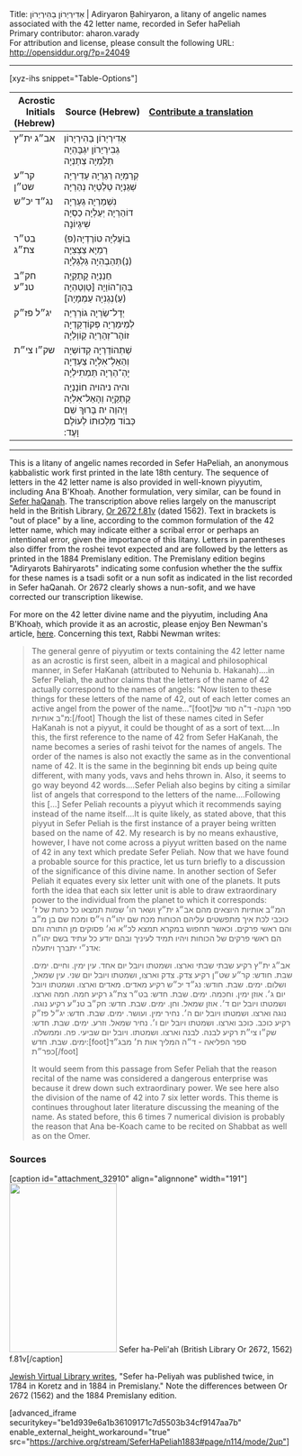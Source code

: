 <html>
<head></head>
<body>
Title: אַדִירְיַרוֹן בַהִירְיַרוֹן | Adiryaron Ḅahiryaron, a litany of angelic names associated with the 42 letter name, recorded in Sefer haPeliah<br />
Primary contributor: aharon.varady<br />
For attribution and license, please consult the following URL: <a href="http://opensiddur.org/?p=24049">http://opensiddur.org/?p=24049</a>
<p />
<hr />

[xyz-ihs snippet="Table-Options"]<table style="margin-left: auto; margin-right: auto;" class="draggable">
<thead><tr><th id="x" style="text-align: right;">Acrostic Initials (Hebrew)</th><th style="text-align: right;">Source (Hebrew)</th><th style="text-align: left;"><a href="/translate/" target="_blank" rel="noopener">Contribute a translation</a></th></tr></thead>
<tbody>
<tr><td style="vertical-align:top;" width="16%">
<div class="scribe" lang="he">
אב״ג 
ית״ץ
</span></div></td>

<td style="vertical-align:top;" width="30%">
<div class="liturgy" lang="he">
אַדִירְיַרוֹן בַהִירְיָרוֹן גְבִירְיַרוֹן 
יִגְבָּהְיָה תְּלַמְיָה צְתַנְיָה 
</span></div></td>

<td style="vertical-align:top;"><div class="english" lang="en">

</td></tr>


<tr><td style="vertical-align:top;" width="16%">
<div class="scribe" lang="he">
קר״ע 
שט״ן
</span></div></td>

<td style="vertical-align:top;" width="30%">
<div class="liturgy" lang="he">
קְרַמְיָה רְגַרְיָה עַדִירְיָה 
שְׁגַנְיָה טְלַטְיָה נְהַרְיָה 
</span></div></td>

<td style="vertical-align:top;"><div class="english" lang="en">

</td></tr>


<tr><td style="vertical-align:top;" width="16%">
<div class="scribe" lang="he">
נג״ד 
יכ״ש
</span></div></td>

<td style="vertical-align:top;" width="30%">
<div class="liturgy" lang="he">
נִשְׁמַרְיָה גְעַרְיָה דוֹהַרְיָה 
יְעַלְיָה כַסְיָה שִׁיגְיוֹנָה 
</span></div></td>

<td style="vertical-align:top;"><div class="english" lang="en">

</td></tr>


<tr><td style="vertical-align:top;" width="16%">
<div class="scribe" lang="he">
בט״ר 
צת״ג
</span></div></td>

<td style="vertical-align:top;" width="30%">
<div class="liturgy" lang="he">
(פ)בוֹעֶלְיָה טוֹרֶדְיָה רַמְיָא 
צַצְצִיָה (נְ)תְּהַבְהִיָה גַלְגַלְיָה 
</span></div></td>

<td style="vertical-align:top;"><div class="english" lang="en">

</td></tr>


<tr><td style="vertical-align:top;" width="16%">
<div class="scribe" lang="he">
חק״ב 
טנ״ע
</span></div></td>

<td style="vertical-align:top;" width="30%">
<div class="liturgy" lang="he">
חַנַנְיָה קָתְקַיָה בְּהַוְ־הוֹוַיָה 
[טַוְטַהְיָה (עַ)נְגְנִיָה עַמְמָיָה] 
</span></div></td>

<td style="vertical-align:top;"><div class="english" lang="en">

</td></tr>


<tr><td style="vertical-align:top;" width="16%">
<div class="scribe" lang="he">
יג״ל 
פז״ק
</span></div></td>

<td style="vertical-align:top;" width="30%">
<div class="liturgy" lang="he">
יְדָל־שַׂרְיָה גוֹרְרְיַה לְמֵימַרְיָה 
פְּקוֹדְקַדְיָה זוֹהָר־זְהַרְיַה קַוֹוְלַיָה 
</span></div></td>

<td style="vertical-align:top;"><div class="english" lang="en">

</td></tr>


<tr><td style="vertical-align:top;" width="16%">
<div class="scribe" lang="he">
שק״ו 
צי״ת
</span></div></td>

<td style="vertical-align:top;" width="30%">
<div class="liturgy" lang="he">
שַׁתְהוֹדַרְיָה קְדוֹשְיָה וְהַאֵלְ־אִלְיָה 
צַעְדֵיָה יָהְ־הַרְיָה תַּמְתִילְיָה 
</span></div></td>

<td style="vertical-align:top;"><div class="english" lang="en">

</div></td></tr>


<tr><td style="vertical-align:top;" width="16%">
<div class="scribe" lang="he">

</span></div></td>

<td style="vertical-align:top;" width="30%">
<div class="liturgy" lang="he">
והיה ניהויה חוֹנַנְיָה קַתְקַיָה וְהָאֵל־אִלְיָה וָיְהוַה יה׃ 
בָּרוּךְ שֵׁם כְּבוֹד מַלְכוּתוֹ לְעוֹלָם וָעֶד:‏
</span></div></td>

<td style="vertical-align:top;"><div class="english" lang="en">

</div></td></tr>
</tbody></table>

<hr />

This is a litany of angelic names recorded in Sefer HaPeliah, an anonymous ḳabbalistic work first printed in the late 18th century. The sequence of letters in the 42 letter name is also provided in well-known piyyutim, including Ana B'Khoaḥ. Another formulation, very similar, can be found in <a href="https://opensiddur.org/prayers/praxes/contemplation/adiryaron-bahiryaron-42-letter-name-in-the-sefer-haqanah/">Sefer haQanah</a>. The transcription above relies largely on the manuscript held in the British Library, <a href="http://www.bl.uk/manuscripts/Viewer.aspx?ref=or_2672_fs001r">Or 2672 f.81v</a> (dated 1562). Text in brackets is "out of place" by a line, according to the common formulation of the 42 letter name, which may indicate either a scribal error or perhaps an intentional error, given the importance of this litany. Letters in parentheses also differ from the roshei tevot expected and are followed by the letters as printed in the 1884 Premislany edition. The Premislany edition begins "Adiryarots Bahiryarots" indicating some confusion whether the the suffix for these names is a tsadi sofit or a nun sofit as indicated in the list recorded in Sefer haQanah. Or 2672 clearly shows a nun-sofit, and we have corrected our transcription likewise.

For more on the 42 letter divine name and the piyyutim, including Ana B'Khoaḥ, which provide it as an acrostic, please enjoy Ben Newman's article, <a href="http://kaphtziel.blogspot.com/2012/05/utterance-of-name-of-42-ana-be-koach-as.html">here</a>. Concerning this text, Rabbi Newman writes:

<blockquote>The general genre of piyyutim or texts containing the 42 letter name as an acrostic is first seen, albeit in a magical and philosophical manner, in Sefer HaKanah (attributed to Nehunia b. Hakanah)....in Sefer Peliah, the author claims that the letters of the name of 42 actually correspond to the names of angels: “Now listen to these things for these letters of the name of 42, out of each letter comes an active angel from the power of the name…”[foot]ספר הקנה- ד"ה סוד של מ"ב אותיות:[/foot] Though the list of these names cited in Sefer HaKanah is not a piyyut, it could be thought of as a sort of text....In this, the first reference to the name of 42 from Sefer HaKanah, the name becomes a series of rashi teivot for the names of angels. The order of the names is also not exactly the same as in the conventional name of 42. It is the same in the beginning bit ends up being quite different, with many yods, vavs and hehs thrown in. Also, it seems to go way beyond 42 words....Sefer Peliah also begins by citing a similar list of angels that correspond to the letters of the name....Following this [...] Sefer Peliah recounts a piyyut which it recommends saying instead of the name itself....It is quite likely, as stated above, that this piyyut in Sefer Peliah is the first instance of a prayer being written based on the name of 42. My research is by no means exhaustive, however, I have not come across a piyyut written based on the name of 42 in any text which predate Sefer Peliah. Now that we have found a probable source for this practice, let us turn briefly to a discussion of the significance of this divine name. In another section of Sefer Peliah it equates every six letter unit with one of the planets. It puts forth the idea that each six letter unit is able to draw extraordinary power to the individual from the planet to which it corresponds:

<div class="hebrew" lang="he">המ״ב אותיות היוצאים מהם אב״ג ית״ץ ושאר הו׳ שמות תמצאו כל כחות של ז׳ כוכבי לכת איך מתפשטים עליהם הכוחות מכח שם יהו״ה וי״ס ומכח שם בן מ״ב והם ראשי פרקים. וכאשר תחפוש במקרא תמצא לכ״א וא׳ פסוקים מן התורה והם הם ראשי פרקים של הכוחות ויהיו תמיד לעיניך ובהם יודע כל עתיד בשם יהו״ה אדנ״י יתברך ויתעלה:

אב״ג ית״ץ רקיע שבתי שבתי וארצו. ושמטתו ויובל יום אחד. עין ימין. וחיים. ימים. שבת. חודש:
קר״ע שט״ן רקיע צדק. צדק וארצו, ושמטתו ויובל יום שני. עין שמאל, ושלום. ימים. שבת. חודש:
נג״ד יכ״ש רקיע מאדים. מאדים וארצו. ושמטתו ויובל יום ג׳. אוזן ימין. וחכמה. ימים. שבת. חדש:
בט״ר צת״ג רקיע חמה. חמה וארצו. ושמטתו ויובל יום ד׳. אוזן שמאל. וחן. ימים. שבת. חדש:
חק״ב טנ״ע רקיע נוגה. נוגה וארצו. ושמטתו ויובל יום ה׳. נחיר ימין. ועושר. ימים. שבת. חדש:
יג״ל פז״ק רקיע כוכב. כוכב וארצו. ושמטתו ויובל יום ו׳. נחיר שמאל. וזרע. ימים. שבת. חדש:
שק״ו צי״ת רקיע לבנה. לבנה וארצו. ושמטתו. ויובל יום שביעי. פה. וממשלה. ימים. שבת. חדש:[foot]ספר הפליאה - ד״ה המליך אות ת׳ מבג״ד כפר״ת[/foot]</div>

It would seem from this passage from Sefer Peliah that the reason recital of the name was considered a dangerous enterprise was because it drew down such extraordinary power. We see here also the division of the name of 42 into 7 six letter words. This theme is continues throughout later literature discussing the meaning of the name. As stated before, this 6 times 7 numerical division is probably the reason that Ana be-Koach came to be recited on Shabbat as well as on the Omer. </blockquote>

<h3>Sources</h3>

[caption id="attachment_32910" align="alignnone" width="191"]<a href="https://opensiddur.org/wp-content/uploads/2019/03/Sefer-ha-Peliah-British-Library-Or-2672-1562-f.81v-smol.png" rel="lightbox"><img src="https://opensiddur.org/wp-content/uploads/2019/03/Sefer-ha-Peliah-British-Library-Or-2672-1562-f.81v-smol-191x300.png" alt="" width="191" height="300" class="size-medium wp-image-32910" /></a> Sefer ha-Peli'ah (British Library Or 2672, 1562) f.81v[/caption]

<a href="https://www.jewishvirtuallibrary.org/kanah-and-peliyah-books-of">Jewish Virtual Library writes</a>, "Sefer ha-Peliyah was published twice, in 1784 in Koretz and in 1884 in Premislany." Note the differences between Or 2672 (1562) and the 1884 Premislany edition. 

[advanced_iframe securitykey="be1d939e6a1b36109171c7d5503b34cf9147aa7b" enable_external_height_workaround="true" src="https://archive.org/stream/SeferHaPeliah1883#page/n114/mode/2up"]

</body>
</html>